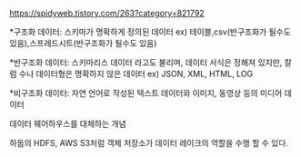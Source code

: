 https://spidyweb.tistory.com/263?category=821792

*구조화 데이터: 스키마가 명확하게 정의된 데이터 ex) 테이블,csv(반구조화가 될수도 있음),스프레드시트(반구조화가 될수도 있음)

*반구조화 데이터: 스키마리스 데이터 라고도 불리며, 데이터 서식은 정해져 있지만, 칼럼 수나 데이터형은 명확하지 않은 데이터 ex) JSON, XML, HTML, LOG

*비구조화 데이터: 자연 언어로 작성된 텍스트 데이터와 이미지, 동영상 등의 미디어 데이터


데이터 웨어하우스를 대체하는 개념

하둡의 HDFS, AWS S3처럼 객체 저장소가 데이터 레이크의 역할을 수행 할 수 있다.
